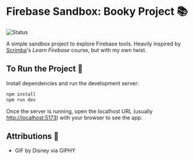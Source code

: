 # Firebase Sandbox: Booky Project 📚

![Status](https://img.shields.io/badge/status-in--development-yellow)

A simple sandbox project to explore Firebase tools.
Heavily inspired by [Scrimba](scrimba.com)'s *Learn Firebase* course, but with
my own twist.

## To Run the Project 🚀

Install dependencies and run the development server:

```bash
npm install
npm run dev
```

Once the server is running, open the localhost URL (usually
[http://localhost:5173](http://localhost:5173)) with your browser to
see the app.

## Attributions 🎨

- GIF by Disney via GIPHY